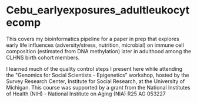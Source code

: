 # Cebu_earlyexposures_adultleukocytecomp
This covers my bioinformatics pipeline for a paper in prep that explores early life influences (adversity/stress, nutrition, microbial) on immune cell composition (estimated from DNA methylation) later in adulthood among the CLHNS birth cohort members. 

I learned much of the quality control steps I present here while attending the "Genomics for Social Scientists - Epigenetics" workshop, hosted by the Survey Research Center, Institute for Social Research, at the University of Michigan. This course was supported by a grant from the National Institutes of Health (NIH) - National Institute on Aging (NIA) R25 AG 053227

